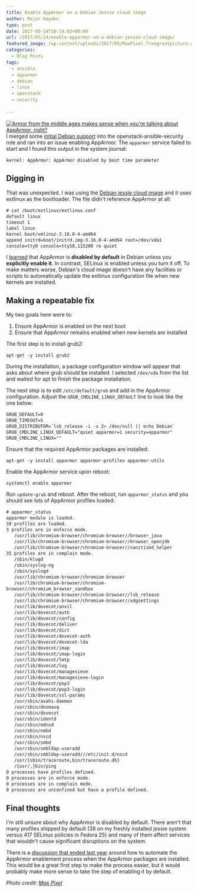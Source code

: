 ```yaml
---
title: Enable AppArmor on a Debian Jessie cloud image
author: Major Hayden
type: post
date: 2017-05-24T16:14:03+00:00
url: /2017/05/24/enable-apparmor-on-a-debian-jessie-cloud-image/
featured_image: /wp-content/uploads/2017/05/MaxPixel.freegreatpicture.com-Knights-Glove-Middle-Ages-Knight-Historically-Armor-2010659-e1495641903942.jpg
categories:
  - Blog Posts
tags:
  - ansible
  - apparmor
  - debian
  - linux
  - openstack
  - security

---
```

[<img src="/wp-content/uploads/2017/05/MaxPixel.freegreatpicture.com-Knights-Glove-Middle-Ages-Knight-Historically-Armor-2010659-e1495641903942-1024x512.jpg" alt="Armor from the middle ages makes sense when you&#039;re talking about AppArmor, right?" width="1024" height="512" class="aligncenter size-large wp-image-6733" srcset="/wp-content/uploads/2017/05/MaxPixel.freegreatpicture.com-Knights-Glove-Middle-Ages-Knight-Historically-Armor-2010659-e1495641903942-1024x512.jpg 1024w, /wp-content/uploads/2017/05/MaxPixel.freegreatpicture.com-Knights-Glove-Middle-Ages-Knight-Historically-Armor-2010659-e1495641903942-300x150.jpg 300w, /wp-content/uploads/2017/05/MaxPixel.freegreatpicture.com-Knights-Glove-Middle-Ages-Knight-Historically-Armor-2010659-e1495641903942-768x384.jpg 768w, /wp-content/uploads/2017/05/MaxPixel.freegreatpicture.com-Knights-Glove-Middle-Ages-Knight-Historically-Armor-2010659-e1495641903942.jpg 1025w" sizes="(max-width: 1024px) 100vw, 1024px" />][1]I merged some [initial Debian support][2] into the openstack-ansible-security role and ran into an issue enabling AppArmor. The `apparmor` service failed to start and I found this output in the system journal:

```
kernel: AppArmor: AppArmor disabled by boot time parameter
```


## Digging in

That was unexpected. I was using the [Debian jessie cloud image][3] and it uses extlinux as the bootloader. The file didn't reference AppArmor at all:

```
# cat /boot/extlinux/extlinux.conf
default linux
timeout 1
label linux
kernel boot/vmlinuz-3.16.0-4-amd64
append initrd=boot/initrd.img-3.16.0-4-amd64 root=/dev/vda1 console=tty0 console=ttyS0,115200 ro quiet
```


I [learned][4] that AppArmor is **disabled by default** in Debian unless you **explicitly enable it**. In contrast, SELinux is enabled unless you turn it off. To make matters worse, Debian's cloud image doesn't have any facilities or scripts to automatically update the extlinux configuration file when new kernels are installed.

## Making a repeatable fix

My two goals here were to:

  1. Ensure AppArmor is enabled on the next boot
  2. Ensure that AppArmor remains enabled when new kernels are installed

The first step is to install grub2:

```
apt-get -y install grub2
```


During the installation, a package configuration window will appear that asks about where grub should be installed. I selected `/dev/vda` from the list and waited for apt to finish the package installation.

The next step is to edit `/etc/default/grub` and add in the AppArmor configuration. Adjust the `GRUB_CMDLINE_LINUX_DEFAULT` line to look like the one below:

```
GRUB_DEFAULT=0
GRUB_TIMEOUT=5
GRUB_DISTRIBUTOR=`lsb_release -i -s 2> /dev/null || echo Debian`
GRUB_CMDLINE_LINUX_DEFAULT="quiet apparmor=1 security=apparmor"
GRUB_CMDLINE_LINUX=""
```


Ensure that the required AppArmor packages are installed:

```
apt-get -y install apparmor apparmor-profiles apparmor-utils
```


Enable the AppArmor service upon reboot:

```
systemctl enable apparmor
```


Run `update-grub` and reboot. After the reboot, run `apparmor_status` and you should see lots of AppArmor profiles loaded:

```
# apparmor_status
apparmor module is loaded.
38 profiles are loaded.
3 profiles are in enforce mode.
   /usr/lib/chromium-browser/chromium-browser//browser_java
   /usr/lib/chromium-browser/chromium-browser//browser_openjdk
   /usr/lib/chromium-browser/chromium-browser//sanitized_helper
35 profiles are in complain mode.
   /sbin/klogd
   /sbin/syslog-ng
   /sbin/syslogd
   /usr/lib/chromium-browser/chromium-browser
   /usr/lib/chromium-browser/chromium-browser//chromium_browser_sandbox
   /usr/lib/chromium-browser/chromium-browser//lsb_release
   /usr/lib/chromium-browser/chromium-browser//xdgsettings
   /usr/lib/dovecot/anvil
   /usr/lib/dovecot/auth
   /usr/lib/dovecot/config
   /usr/lib/dovecot/deliver
   /usr/lib/dovecot/dict
   /usr/lib/dovecot/dovecot-auth
   /usr/lib/dovecot/dovecot-lda
   /usr/lib/dovecot/imap
   /usr/lib/dovecot/imap-login
   /usr/lib/dovecot/lmtp
   /usr/lib/dovecot/log
   /usr/lib/dovecot/managesieve
   /usr/lib/dovecot/managesieve-login
   /usr/lib/dovecot/pop3
   /usr/lib/dovecot/pop3-login
   /usr/lib/dovecot/ssl-params
   /usr/sbin/avahi-daemon
   /usr/sbin/dnsmasq
   /usr/sbin/dovecot
   /usr/sbin/identd
   /usr/sbin/mdnsd
   /usr/sbin/nmbd
   /usr/sbin/nscd
   /usr/sbin/smbd
   /usr/sbin/smbldap-useradd
   /usr/sbin/smbldap-useradd///etc/init.d/nscd
   /usr/{sbin/traceroute,bin/traceroute.db}
   /{usr/,}bin/ping
0 processes have profiles defined.
0 processes are in enforce mode.
0 processes are in complain mode.
0 processes are unconfined but have a profile defined.
```


## Final thoughts

I'm still unsure about why AppArmor is disabled by default. There aren't that many profiles shipped by default (38 on my freshly installed jessie system versus 417 SELinux policies in Fedora 25) and many of them affect services that wouldn't cause significant disruptions on the system.

There is a [discussion that ended last year][5] around how to automate the AppArmor enablement process when the AppArmor packages are installed. This would be a great first step to make the process easier, but it would probably make more sense to take the step of enabling it by default.

_Photo credit: [Max Pixel][6]_

 [1]: /wp-content/uploads/2017/05/MaxPixel.freegreatpicture.com-Knights-Glove-Middle-Ages-Knight-Historically-Armor-2010659-e1495641903942.jpg
 [2]: https://github.com/openstack/openstack-ansible-security/commit/4e9a8a1d6ab556628555063402dd5f491814b9db
 [3]: https://cdimage.debian.org/cdimage/openstack/
 [4]: https://wiki.debian.org/AppArmor/HowToUse#Enable_AppArmor
 [5]: https://bugs.debian.org/cgi-bin/bugreport.cgi?bug=702030
 [6]: http://maxpixel.freegreatpicture.com/Knights-Glove-Middle-Ages-Knight-Historically-Armor-2010659
